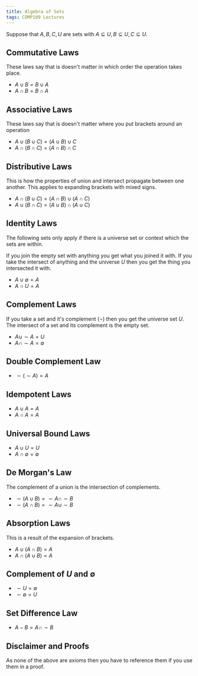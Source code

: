 ```yaml
---
title: Algebra of Sets
tags: COMP109 Lectures
---
```

Suppose that $A,B,C,U$ are sets with $A \subseteq U, B \subseteq U, C \subseteq U$.

## Commutative Laws
These laws say that is doesn't matter in which order the operation takes place.

* $A\cup B = B \cup A$
* $A\cap B = B \cap A$

## Associative Laws
These laws say that is doesn't matter where you put brackets around an operation

* $A\cup(B\cup C)=(A\cup B) \cup C$
* $A \cap(B \cap C) = ( A \cap B) \cap C$

## Distributive Laws
This is how the properties of union and intersect propagate between one another. This applies to expanding brackets with mixed signs.

* $A\cap(B\cup C)=(A\cap B)\cup(A\cap C)$
* $A\cup(B\cap C)=(A\cup B)\cap(A\cup C)$

## Identity Laws
The following sets only apply if there is a universe set or context which the sets are within.

If you join the empty set with anything you get what you joined it with. If you take the intersect of anything and the universe $U$ then you get the thing you intersected it with.

* $A\cup \emptyset = A$
* $A\cap U = A$

## Complement Laws
If you take a set and it's complement (¬) then you get the universe set $U$. The intersect of a set and its complement is the empty set.

* $A\cup\sim A = U$
* $A\cap\sim A=\emptyset$

## Double Complement Law
* $\sim(\sim A ) = A$

## Idempotent Laws
* $A \cup A = A$
* $A \cap A = A$

## Universal Bound Laws
* $A\cup U = U$
* $A\cap \emptyset = \emptyset$

## De Morgan's Law
The complement of a union is the intersection of complements.

* $\sim(A\cup B) = \sim A\cap\sim B$
* $\sim(A\cap B) = \sim A\cup\sim B$

## Absorption Laws
This is a result of the expansion of brackets.

* $A\cup(A\cap B) = A$
* $A\cap(A\cup B) = A$

## Complement of $U$ and $\emptyset$

* $\sim U = \emptyset$
* $\sim \emptyset = U$

## Set Difference Law

* $A-B=A\cap\sim B$

## Disclaimer and Proofs
As none of the above are axioms then you have to reference them if you use them in a proof.